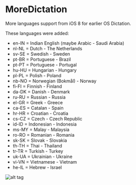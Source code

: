 MoreDictation
=============

More languages support from iOS 8 for earlier OS Dictation.

These languages were added:

* en-IN = Indian English (maybe Arabic - Saudi Arabia)
* nl-NL = Dutch - The Netherlands
* sv-SE = Swedish - Sweden
* pt-BR = Portuguese - Brazil
* pt-PT = Portuguese - Portugal
* hu-HU = Hungarian - Hungary
* pl-PL = Polish - Poland
* nb-NO = Norwegian (Bokmål) - Norway
* fi-FI = Finnish - Finland
* da-DK = Danish - Denmark
* ru-RU = Russian - Russia
* el-GR = Greek - Greece
* ca-ES = Catalan - Spain
* hr-HR = Croatian - Croatia
* cs-CZ = Czech - Czech Republic
* id-ID = Indonesian - Indonesia
* ms-MY = Malay - Malaysia
* ro-RO = Romanian - Romania
* sk-SK = Slovak - Slovakia
* th-TH = Thai - Thailand
* tr-TR = Turkish - Turkey
* uk-UA = Ukrainian - Ukraine
* vi-VN = Vietnamese - Vietnam		
* he-IL = Hebrew - Israel

![alt tag](https://raw.github.com/PoomSmart/MoreDictation/master/SS.PNG)
